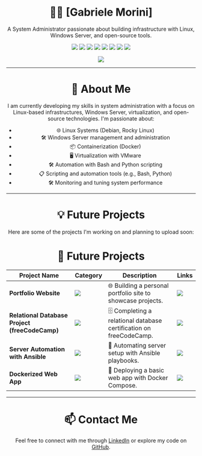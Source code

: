 <div align="center">

# 👨‍💻 **[Gabriele Morini]**

A System Administrator passionate about building infrastructure with Linux, Windows Server, and open-source tools.

[![](https://img.shields.io/badge/OS-Linux-informational?style=flat&logo=linux&logoColor=white&color=blue)](https://www.linux.org/)
[![](https://img.shields.io/badge/OS-Windows_Server-informational?style=flat&logo=windows&logoColor=white&color=blue)](https://www.microsoft.com/en-us/windows-server)
[![](https://img.shields.io/badge/Virtualization-VMware-informational?style=flat&logo=vmware&logoColor=white&color=green)](https://www.vmware.com/)
[![](https://img.shields.io/badge/Containers-Docker-informational?style=flat&logo=docker&logoColor=white&color=2496ED)](https://www.docker.com/)
[![](https://img.shields.io/badge/Code-Python-informational?style=flat&logo=python&logoColor=white&color=3776AB)](https://www.python.org/)
[![](https://img.shields.io/badge/Code-JavaScript-informational?style=flat&logo=javascript&logoColor=white&color=F7DF1E)](https://www.javascript.com/)
[![](https://img.shields.io/badge/Editor-VSCode-informational?style=flat&logo=visual-studio-code&logoColor=white&color=007ACC)](https://code.visualstudio.com/)
[![](https://img.shields.io/badge/Editor-Vim-informational?style=flat&logo=vim&logoColor=white&color=019733)](https://www.vim.org/)

<!-- [![](https://img.shields.io/badge/-LinkedIn-informational?style=for-the-badge&logo=linkedin&logoColor=white&color=2867B2)](https://linkedin.com/in/tuo-profilo) -->
[![](https://img.shields.io/badge/-GitHub-informational?style=for-the-badge&logo=github&logoColor=white&color=181717)](https://github.com/tuo-username)

<hr>

# 🚀 **About Me**

I am currently developing my skills in system administration with a focus on Linux-based infrastructures, Windows Server, virtualization, and open-source technologies. I'm passionate about:

- 🌐 Linux Systems (Debian, Rocky Linux)
- 🛠 Windows Server management and administration
- 📦 Containerization (Docker)
- 🖥️ Virtualization with VMware
- 🛠 Automation with Bash and Python scripting
- 📋 Scripting and automation tools (e.g., Bash, Python)
- 🛠 Monitoring and tuning system performance

---

# 💡 **Future Projects**

Here are some of the projects I'm working on and planning to upload soon:

# 🚀 **Future Projects**

| Project Name | Category | Description | Links |
| ------------ | -------- | ----------- | ----- |
| **Portfolio Website** | [![](https://img.shields.io/badge/💻-%20Portfolio-informational?style=flat&logoColor=white&color=3498db)]() | 🌐 Building a personal portfolio site to showcase projects. | [![](https://img.shields.io/badge/-Website-informational?style=flat&logoColor=black&color=white)](https://yourportfolio.com) |
| **Relational Database Project (freeCodeCamp)** | [![](https://img.shields.io/badge/📊-%20Databases-informational?style=flat&logoColor=white&color=2ecc71)]() | 🗄 Completing a relational database certification on freeCodeCamp. | [![](https://img.shields.io/badge/-GitHub-informational?style=flat&logo=github&logoColor=black&color=white)](https://github.com/yourusername/db-project) |
| **Server Automation with Ansible** | [![](https://img.shields.io/badge/⚙️-%20Automation-informational?style=flat&logoColor=white&color=f39c12)]() | 🤖 Automating server setup with Ansible playbooks. | [![](https://img.shields.io/badge/-GitHub-informational?style=flat&logo=github&logoColor=black&color=white)](https://github.com/yourusername/ansible-automation) |
| **Dockerized Web App** | [![](https://img.shields.io/badge/🐳-%20Containers-informational?style=flat&logoColor=white&color=2496ED)]() | 🚢 Deploying a basic web app with Docker Compose. | [![](https://img.shields.io/badge/-GitHub-informational?style=flat&logo=github&logoColor=black&color=white)](https://github.com/yourusername/docker-webapp) |

---

# 📫 **Contact Me**

Feel free to connect with me through [LinkedIn](https://linkedin.com/in/gabrielemorini) or explore my code on [GitHub](https://github.com/gabrielemorini).
</div>

